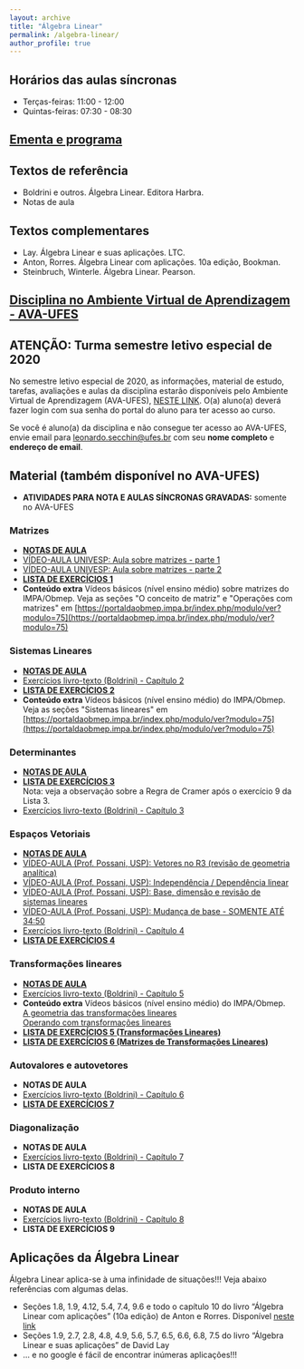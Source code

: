 ```yaml
---
layout: archive
title: "Álgebra Linear"
permalink: /algebra-linear/
author_profile: true
---
```


## Horários das aulas síncronas

*   Terças-feiras: 11:00 - 12:00
*   Quintas-feiras: 07:30 - 08:30

## [Ementa e programa](http://www.matematicaaplicada.saomateus.ufes.br/programas-de-disciplinas-do-dma)

## Textos de referência

*   Boldrini e outros. Álgebra Linear. Editora Harbra.
*   Notas de aula

## Textos complementares

*   Lay. Álgebra Linear e suas aplicações. LTC.
*   Anton, Rorres. Álgebra Linear com aplicações. 10a edição, Bookman.
*   Steinbruch, Winterle. Álgebra Linear. Pearson.

## [Disciplina no Ambiente Virtual de Aprendizagem - AVA-UFES](https://ava.ufes.br/course/view.php?id=15252)

<!--## AVALIAÇÕES

*   **1a prova**
    *   Conteúdo: Matrizes, sistemas lineares, determinantes
    *   Data: ———–
*   **2a prova**
    *   Conteúdo: ———–
    *   Data: ———–
*   **3a prova**
    *   Conteúdo: ———–
    *   Data: ———–
*   **Prova final**
    *   Conteúdo: toda a matéria
    *   Data: ———–
*   *** RESULTADO PARCIAL ***-->



## ATENÇÃO: Turma semestre letivo especial de 2020

No semestre letivo especial de 2020, as informações, material de estudo, tarefas, avaliações e aulas da disciplina estarão disponíveis pelo Ambiente Virtual de Aprendizagem (AVA-UFES), [NESTE LINK](https://ava.ufes.br/course/view.php?id=15252). O(a) aluno(a) deverá fazer login com sua senha do portal do aluno para ter acesso ao curso.

Se você é aluno(a) da disciplina e não consegue ter acesso ao AVA-UFES, envie email para [leonardo.secchin@ufes.br](mailto:leonardo.secchin@ufes.br) com seu **nome completo** e **endereço de email**.


## Material (também disponível no AVA-UFES)

- **ATIVIDADES PARA NOTA E AULAS SÍNCRONAS GRAVADAS:** somente no AVA-UFES

### Matrizes

- [**NOTAS DE AULA**](https://leonardosecchin.github.io/files/alglin/notas-1.pdf)
- [VÍDEO-AULA UNIVESP: Aula sobre matrizes - parte 1](https://www.youtube.com/watch?v=r1o7RryS8WM&feature=youtu.be)
- [VÍDEO-AULA UNIVESP: Aula sobre matrizes - parte 2](https://www.youtube.com/watch?v=u4xKswRO4bQ&list=ULD4LDlLNM-W8&index=936)
- [**LISTA DE EXERCÍCIOS 1**](https://drive.google.com/file/d/11PJrb-o1OUIIm6ZtJmguxtODej6nYDZ0/view)
- **Conteúdo extra** Vídeos básicos (nível ensino médio) sobre matrizes do IMPA/Obmep. Veja as seções "O conceito de matriz" e "Operações com matrizes" em [https://portaldaobmep.impa.br/index.php/modulo/ver?modulo=75](https://portaldaobmep.impa.br/index.php/modulo/ver?modulo=75)


### Sistemas Lineares

- [**NOTAS DE AULA**](https://leonardosecchin.github.io/files/alglin/notas-2.pdf)
- [Exercícios livro-texto (Boldrini) - Capítulo 2](https://drive.google.com/file/d/1ul17tDNq1nPVV_0BzAidjyaQ-cR4xQXf/view)
- [**LISTA DE EXERCÍCIOS 2**](https://drive.google.com/file/d/1fD0Gy-kU06uzeIxf2QzkUp12gZCsFTla/view)
- **Conteúdo extra** Vídeos básicos (nível ensino médio) do IMPA/Obmep. Veja as seções "Sistemas lineares" em [https://portaldaobmep.impa.br/index.php/modulo/ver?modulo=75](https://portaldaobmep.impa.br/index.php/modulo/ver?modulo=75)


### Determinantes

- [**NOTAS DE AULA**](https://leonardosecchin.github.io/files/alglin/notas-3.pdf)
- [**LISTA DE EXERCÍCIOS 3**](https://drive.google.com/file/d/15EN6E5JOGy6ypXprWS6SRMKHZNg4nW8D/view)  
Nota: veja a observação sobre a Regra de Cramer após o exercício 9 da Lista 3.
- [Exercícios livro-texto (Boldrini) - Capítulo 3](https://drive.google.com/file/d/1FUeuMRqESIm02YMIZ0RQeOCTX8nXXxfK/view)


### Espaços Vetoriais

- [**NOTAS DE AULA**](https://leonardosecchin.github.io/files/alglin/notas-4.pdf)
- [VÍDEO-AULA (Prof. Possani, USP): Vetores no R3 (revisão de geometria analítica)](https://www.youtube.com/watch?v=-JcQJFNVjaA&list=PLIEzh1OveCVczEZAjhVIVd7Qs-X8ILgnI&index=1)
- [VÍDEO-AULA (Prof. Possani, USP): Independência / Dependência linear](https://www.youtube.com/watch?v=A7hwTnMmW_s&list=PLIEzh1OveCVczEZAjhVIVd7Qs-X8ILgnI&index=2)
- [VÍDEO-AULA (Prof. Possani, USP): Base, dimensão e revisão de sistemas lineares](https://www.youtube.com/watch?v=iaMTWxAS8FA&list=PLIEzh1OveCVczEZAjhVIVd7Qs-X8ILgnI&index=3)
- [VÍDEO-AULA (Prof. Possani, USP): Mudança de base - SOMENTE ATÉ 34:50](https://www.youtube.com/watch?v=6dSJViDpe8U&list=PLIEzh1OveCVczEZAjhVIVd7Qs-X8ILgnI&index=9)
- [Exercícios livro-texto (Boldrini) - Capítulo 4](https://drive.google.com/file/d/1ETwG3qjFQTNNJ5N0p1Uq0XZIbe8_yYFg/view)
- [**LISTA DE EXERCÍCIOS 4**](https://drive.google.com/file/d/1NW8eV7pfwMR5JZy8lUBlCydk16l4CxwK/view?usp=sharing)


### Transformações lineares

- [**NOTAS DE AULA**](https://leonardosecchin.github.io/files/alglin/notas-5.pdf)
- [Exercícios livro-texto (Boldrini) - Capítulo 5](https://drive.google.com/file/d/1wakryLEheaBS1h_perJST0ecrSPZbx05/view)
- **Conteúdo extra** Vídeos básicos (nível ensino médio) do IMPA/Obmep.  
[A geometria das transformações lineares](https://portaldaobmep.impa.br/index.php/modulo/ver?modulo=203)  
[Operando com transformações lineares](https://portaldaobmep.impa.br/index.php/modulo/ver?modulo=204)
- [**LISTA DE EXERCÍCIOS 5 (Transformações Lineares)**](https://drive.google.com/file/d/1adRp2C0-WfYWUKKOGyLDFY_OS5VCrqWb/view?usp=sharing)
- [**LISTA DE EXERCÍCIOS 6 (Matrizes de Transformações Lineares)**](https://drive.google.com/file/d/1KPSYG6pmceY9xLwEC9GTxXNyZVBtHlEN/view?usp=sharing)


### Autovalores e autovetores

- **NOTAS DE AULA**
- [Exercícios livro-texto (Boldrini) - Capítulo 6](https://drive.google.com/file/d/1GfC_zBqSAcCxtxpQNCFz7NbQwdxV3ue-/view)
- [**LISTA DE EXERCÍCIOS 7**](https://drive.google.com/file/d/1436zwa6aLupOCDybImt7t4tTbzq55ilz/view?usp=sharing)

### Diagonalização

- **NOTAS DE AULA**
- [Exercícios livro-texto (Boldrini) - Capítulo 7](https://drive.google.com/file/d/1zTEbIHY4WxS7gvz0QHn8RSUxxny3z1I0/view)
- **LISTA DE EXERCÍCIOS 8**


### Produto interno

- **NOTAS DE AULA**
- [Exercícios livro-texto (Boldrini) - Capítulo 8](https://drive.google.com/file/d/1yUE7kXYI2QUOs-mfWa5-nO7FXWcdT78g/view)
- **LISTA DE EXERCÍCIOS 9**


## Aplicações da Álgebra Linear

Álgebra Linear aplica-se à uma infinidade de situações!!! Veja abaixo referências com algumas delas.

*   Seções 1.8, 1.9, 4.12, 5.4, 7.4, 9.6 e todo o capítulo 10 do livro “Álgebra Linear com aplicações” (10a edição) de Anton e Rorres. Disponível [neste link](http://www.professores.uff.br/jcolombo/wp-content/uploads/sites/124/2018/08/Algebra_Linear_com_Aplica_10_-Edi_Anton_Rorres.pdf)
*   Seções 1.9, 2.7, 2.8, 4.8, 4.9, 5.6, 5.7, 6.5, 6.6, 6.8, 7.5 do livro “Álgebra Linear e suas aplicações” de David Lay
*   … e no google é fácil de encontrar inúmeras aplicações!!!

